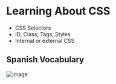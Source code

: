 # Learning About CSS
- CSS Selectors
- ID, Class, Tags, Styles
- Internal or external CSS
## Spanish Vocabulary

![image](https://github.com/bicky007/100-python-projects/assets/128511616/5cac0cfa-cfe4-44be-99b7-0bebe4bec608)

